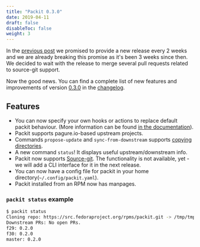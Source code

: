 ```yaml
---
title: "Packit 0.3.0"
date: 2019-04-11
draft: false
disableToc: false
weight: 3
---
```


In the [previous post](/posts/packit-020/) we promised to
provide a new release every 2 weeks and we are already breaking this promise as
it's been 3 weeks since then. We decided to wait with the release to merge
several pull requests related to source-git support.

Now the good news. You can find a complete list of new features and
improvements of version
[0.3.0](https://github.com/packit-service/packit/releases/tag/0.3.0) in the
[changelog](https://github.com/packit-service/packit/blob/master/CHANGELOG.md#030).

<!--more-->

## Features

* You can now specify your own hooks or actions to replace default packit
  behaviour. (More information can be found [in the
  documentation](/docs/actions/)).
* Packit supports pagure.io-based upstream projects.
* Commands `propose-update` and `sync-from-downstream` supports [copying
  directories](/docs/configuration/#minimal-sample-config).
* A new command `status`! It displays useful upstream/downstream info.
* Packit now supports [Source-git](/source-git/). The
  functionality is not available, yet - we will add a CLI interface for it in
  the next release.
* You can now have a config file for packit in your home directory(`~/.config/packit.yaml`).
* Packit installed from an RPM now has manpages.


### `packit status` example

```bash
$ packit status
Cloning repo: https://src.fedoraproject.org/rpms/packit.git -> /tmp/tmp84we_6n8
Downstream PRs: No open PRs.
f29: 0.2.0
f30: 0.2.0
master: 0.2.0

```
